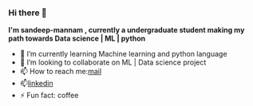 ### Hi there 👋
**I'm sandeep-mannam , currently a undergraduate student making my path towards Data science | ML | python**

- 🌱 I’m currently learning Machine learning and python language
- 👯 I’m looking to collaborate on ML | Data science project
- 📫 How to reach me:[mail](121810404007@gitam.in)  
-    📫[linkedin](https://www.linkedin.com/in/sandeep-mannam-9b44571a0?lipi=urn%3Ali%3Apage%3Ad_flagship3_profile_view_base_contact_details%3BKl8b66QbS2iCcT8VNVxZSw%3D%3D)
- ⚡ Fun fact: coffee
